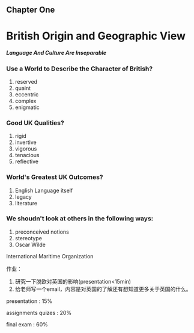 ## Chapter One

# British Origin and Geographic View

##### Language And Culture Are Inseparable

### Use a World to Describe the Character of British?

1.  reserved
2.  quaint
3.  eccentric
4.  complex
5.  enigmatic

### Good UK Qualities?

1.  rigid
2.  invertive
3.  vigorous
4.  tenacious
5.  reflective

### World's Greatest UK Outcomes?

1.  English Language itself
2.  legacy
3.  literature

### We shoudn't look at others in the following ways:

1.  preconceived notions
2.  stereotype
3.  Oscar Wilde



International Maritime Organization

作业：

1.  研究一下脱欧对英国的影响(presentation<15min)
2.  给老师写一个email，内容是对英国的了解还有想知道更多关于英国的什么。

presentation : 15%

assignments quizes : 20%

final exam : 60%